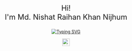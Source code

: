 <p align="center" style="font-size:24px;">
  Hi!<br>
  I'm Md. Nishat Raihan Khan Nijhum
</p>

<p align="center">
  <a href="#">
    <img src="https://readme-typing-svg.demolab.com?font=Caveat&size=24&pause=500&center=true&vCenter=true&width=600&lines=Aspiring+Backend+Engineer;Growing+with+Every+Line+of+Code" alt="Typing SVG">
  </a>
</p>


<p align="center">
  <img src="https://media2.giphy.com/media/QssGEmpkyEOhBCb7e1/giphy.gif?cid=ecf05e47a0n3gi1bfqntqmob8g9aid1oyj2wr3ds3mg700bl&rid=giphy.gif" width="24">
</p>